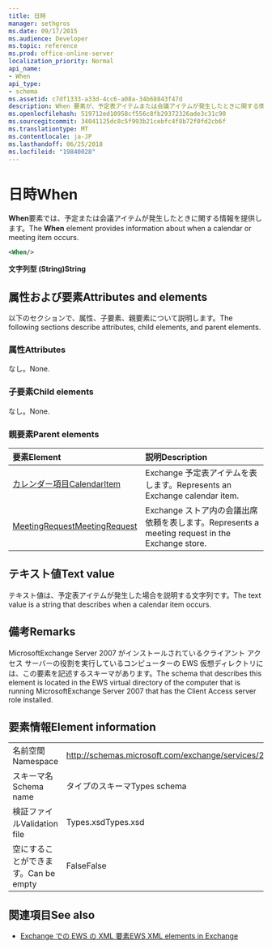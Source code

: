 ```yaml
---
title: 日時
manager: sethgros
ms.date: 09/17/2015
ms.audience: Developer
ms.topic: reference
ms.prod: office-online-server
localization_priority: Normal
api_name:
- When
api_type:
- schema
ms.assetid: c7df1333-a33d-4cc6-a08a-34b68843f47d
description: When 要素が、予定表アイテムまたは会議アイテムが発生したときに関する情報を提供します。
ms.openlocfilehash: 519712ed10958cf556c8fb29372326ade3c31c90
ms.sourcegitcommit: 34041125dc8c5f993b21cebfc4f8b72f0fd2cb6f
ms.translationtype: MT
ms.contentlocale: ja-JP
ms.lasthandoff: 06/25/2018
ms.locfileid: "19840028"
---
```

# <a name="when"></a><span data-ttu-id="09dc3-103">日時</span><span class="sxs-lookup"><span data-stu-id="09dc3-103">When</span></span>

<span data-ttu-id="09dc3-104">**When**要素では、予定または会議アイテムが発生したときに関する情報を提供します。</span><span class="sxs-lookup"><span data-stu-id="09dc3-104">The **When** element provides information about when a calendar or meeting item occurs.</span></span> 
  
```xml
<When/>
```

 <span data-ttu-id="09dc3-105">**文字列型 (String)**</span><span class="sxs-lookup"><span data-stu-id="09dc3-105">**String**</span></span>
## <a name="attributes-and-elements"></a><span data-ttu-id="09dc3-106">属性および要素</span><span class="sxs-lookup"><span data-stu-id="09dc3-106">Attributes and elements</span></span>

<span data-ttu-id="09dc3-107">以下のセクションで、属性、子要素、親要素について説明します。</span><span class="sxs-lookup"><span data-stu-id="09dc3-107">The following sections describe attributes, child elements, and parent elements.</span></span>
  
### <a name="attributes"></a><span data-ttu-id="09dc3-108">属性</span><span class="sxs-lookup"><span data-stu-id="09dc3-108">Attributes</span></span>

<span data-ttu-id="09dc3-109">なし。</span><span class="sxs-lookup"><span data-stu-id="09dc3-109">None.</span></span>
  
### <a name="child-elements"></a><span data-ttu-id="09dc3-110">子要素</span><span class="sxs-lookup"><span data-stu-id="09dc3-110">Child elements</span></span>

<span data-ttu-id="09dc3-111">なし。</span><span class="sxs-lookup"><span data-stu-id="09dc3-111">None.</span></span>
  
### <a name="parent-elements"></a><span data-ttu-id="09dc3-112">親要素</span><span class="sxs-lookup"><span data-stu-id="09dc3-112">Parent elements</span></span>

|<span data-ttu-id="09dc3-113">**要素**</span><span class="sxs-lookup"><span data-stu-id="09dc3-113">**Element**</span></span>|<span data-ttu-id="09dc3-114">**説明**</span><span class="sxs-lookup"><span data-stu-id="09dc3-114">**Description**</span></span>|
|:-----|:-----|
|[<span data-ttu-id="09dc3-115">カレンダー項目</span><span class="sxs-lookup"><span data-stu-id="09dc3-115">CalendarItem</span></span>](calendaritem.md) <br/> |<span data-ttu-id="09dc3-116">Exchange 予定表アイテムを表します。</span><span class="sxs-lookup"><span data-stu-id="09dc3-116">Represents an Exchange calendar item.</span></span>  <br/> |
|[<span data-ttu-id="09dc3-117">MeetingRequest</span><span class="sxs-lookup"><span data-stu-id="09dc3-117">MeetingRequest</span></span>](meetingrequest.md) <br/> |<span data-ttu-id="09dc3-118">Exchange ストア内の会議出席依頼を表します。</span><span class="sxs-lookup"><span data-stu-id="09dc3-118">Represents a meeting request in the Exchange store.</span></span>  <br/> |
   
## <a name="text-value"></a><span data-ttu-id="09dc3-119">テキスト値</span><span class="sxs-lookup"><span data-stu-id="09dc3-119">Text value</span></span>

<span data-ttu-id="09dc3-120">テキスト値は、予定表アイテムが発生した場合を説明する文字列です。</span><span class="sxs-lookup"><span data-stu-id="09dc3-120">The text value is a string that describes when a calendar item occurs.</span></span>
  
## <a name="remarks"></a><span data-ttu-id="09dc3-121">備考</span><span class="sxs-lookup"><span data-stu-id="09dc3-121">Remarks</span></span>

<span data-ttu-id="09dc3-122">MicrosoftExchange Server 2007 がインストールされているクライアント アクセス サーバーの役割を実行しているコンピューターの EWS 仮想ディレクトリには、この要素を記述するスキーマがあります。</span><span class="sxs-lookup"><span data-stu-id="09dc3-122">The schema that describes this element is located in the EWS virtual directory of the computer that is running MicrosoftExchange Server 2007 that has the Client Access server role installed.</span></span>
  
## <a name="element-information"></a><span data-ttu-id="09dc3-123">要素情報</span><span class="sxs-lookup"><span data-stu-id="09dc3-123">Element information</span></span>

|||
|:-----|:-----|
|<span data-ttu-id="09dc3-124">名前空間</span><span class="sxs-lookup"><span data-stu-id="09dc3-124">Namespace</span></span>  <br/> |http://schemas.microsoft.com/exchange/services/2006/types  <br/> |
|<span data-ttu-id="09dc3-125">スキーマ名</span><span class="sxs-lookup"><span data-stu-id="09dc3-125">Schema name</span></span>  <br/> |<span data-ttu-id="09dc3-126">タイプのスキーマ</span><span class="sxs-lookup"><span data-stu-id="09dc3-126">Types schema</span></span>  <br/> |
|<span data-ttu-id="09dc3-127">検証ファイル</span><span class="sxs-lookup"><span data-stu-id="09dc3-127">Validation file</span></span>  <br/> |<span data-ttu-id="09dc3-128">Types.xsd</span><span class="sxs-lookup"><span data-stu-id="09dc3-128">Types.xsd</span></span>  <br/> |
|<span data-ttu-id="09dc3-129">空にすることができます。</span><span class="sxs-lookup"><span data-stu-id="09dc3-129">Can be empty</span></span>  <br/> |<span data-ttu-id="09dc3-130">False</span><span class="sxs-lookup"><span data-stu-id="09dc3-130">False</span></span>  <br/> |
   
## <a name="see-also"></a><span data-ttu-id="09dc3-131">関連項目</span><span class="sxs-lookup"><span data-stu-id="09dc3-131">See also</span></span>



- [<span data-ttu-id="09dc3-132">Exchange での EWS の XML 要素</span><span class="sxs-lookup"><span data-stu-id="09dc3-132">EWS XML elements in Exchange</span></span>](ews-xml-elements-in-exchange.md)

